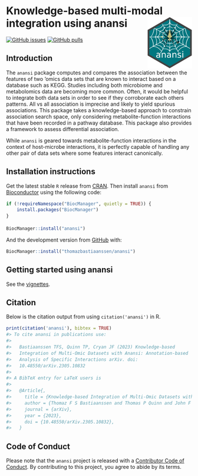 
<p align="justify">
<!-- README.md is generated from README.Rmd. Please edit that file -->

# Knowledge-based multi-modal integration using anansi <img src="man/figures/anansi_hex.png" align="right" width="120" alt="The anansi hex sticker" />

<!-- badges: start -->

[![GitHub
issues](https://img.shields.io/github/issues/thomazbastiaanssen/anansi)](https://github.com/thomazbastiaanssen/anansi/issues)
[![GitHub
pulls](https://img.shields.io/github/issues-pr/thomazbastiaanssen/anansi)](https://github.com/thomazbastiaanssen/anansi/pulls)
<!-- badges: end -->

## Introduction

The `anansi` package computes and compares the association between the
features of two ’omics data sets that are known to interact based on a
database such as KEGG. Studies including both microbiome and
metabolomics data are becoming more common. Often, it would be helpful
to integrate both data sets in order to see if they corroborate each
others patterns. All vs all association is imprecise and likely to yield
spurious associations. This package takes a knowledge-based approach to
constrain association search space, only considering metabolite-function
interactions that have been recorded in a pathway database. This package
also provides a framework to assess differential association.

While `anansi` is geared towards metabolite-function interactions in the
context of host-microbe interactions, it is perfectly capable of
handling any other pair of data sets where some features interact
canonically.

## Installation instructions

Get the latest stable `R` release from
[CRAN](http://cran.r-project.org/). Then install `anansi` from
[Bioconductor](http://bioconductor.org/) using the following code:

``` r
if (!requireNamespace("BiocManager", quietly = TRUE)) {
    install.packages("BiocManager")
}

BiocManager::install("anansi")
```

And the development version from
[GitHub](https://github.com/thomazbastiaanssen/anansi) with:

``` r
BiocManager::install("thomazbastiaanssen/anansi")
```

## Getting started using anansi

See the [vignettes](https://anansi.thomazbastiaanssen.org).

## Citation

Below is the citation output from using `citation('anansi')` in R.

``` r
print(citation('anansi'), bibtex = TRUE)
#> To cite anansi in publications use:
#> 
#>   Bastiaanssen TFS, Quinn TP, Cryan JF (2023) Knowledge-based
#>   Integration of Multi-Omic Datasets with Anansi: Annotation-based
#>   Analysis of Specific Interactions arXiv. doi:
#>   10.48550/arXiv.2305.10832
#> 
#> A BibTeX entry for LaTeX users is
#> 
#>   @Article{,
#>     title = {Knowledge-based Integration of Multi-Omic Datasets with Anansi: Annotation-based Analysis of Specific Interactions},
#>     author = {Thomaz F S Bastiaanssen and Thomas P Quinn and John F Cryan},
#>     journal = {arXiv},
#>     year = {2023},
#>     doi = {10.48550/arXiv.2305.10832},
#>   }
```

## Code of Conduct

Please note that the `anansi` project is released with a [Contributor
Code of Conduct](http://bioconductor.org/about/code-of-conduct/). By
contributing to this project, you agree to abide by its terms.

</p>
